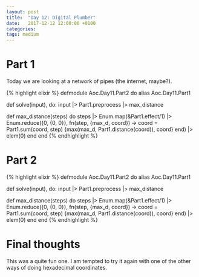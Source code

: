 ```yaml
---
layout: post
title:  "Day 12: Digital Plumber"
date:   2017-12-12 12:00:00 +0100
categories:
tags: medium
---
```

# Part 1
Today we are looking at a network of pipes (the internet, maybe?). 

{% highlight elixir %}
defmodule Aoc.Day11.Part2 do
  alias Aoc.Day11.Part1

  def solve(input), do: input |> Part1.preprocess |> max_distance

  def max_distance(steps) do
    steps
    |> Enum.map(&Part1.effect/1)
    |> Enum.reduce({0, {0, 0}}, fn(step, {max_d, coord}) ->
      coord = Part1.sum(coord, step)
      {max(max_d, Part1.distance(coord)), coord}
    end)
    |> elem(0)
  end
end
{% endhighlight %}

# Part 2

{% highlight elixir %}
defmodule Aoc.Day11.Part2 do
  alias Aoc.Day11.Part1

  def solve(input), do: input |> Part1.preprocess |> max_distance

  def max_distance(steps) do
    steps
    |> Enum.map(&Part1.effect/1)
    |> Enum.reduce({0, {0, 0}}, fn(step, {max_d, coord}) ->
      coord = Part1.sum(coord, step)
      {max(max_d, Part1.distance(coord)), coord}
    end)
    |> elem(0)
  end
end
{% endhighlight %}

# Final thoughts
This was a quite fun one. I am tempted to try it again with one of the other
ways of doing hexadecimal coordinates.
